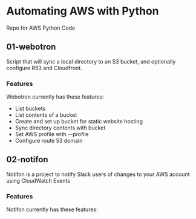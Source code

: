 # Automating AWS with Python

Repo for AWS Python Code

## 01-webotron

Script that will sync a local directory to an S3 bucket, and optionally configure R53 and Cloudfront.

### Features

Webotron currently has these features:

- List buckets
- List contents of a bucket
- Create and set up bucket for static website hosting
- Sync directory contents with bucket
- Set AWS profile with --profile <profileName>
- Configure route 53 domain

## 02-notifon

Notifon is a project to notify Slack users of changes to your AWS account using CloudWatch Events

### Features

Notifon currently has these features:

